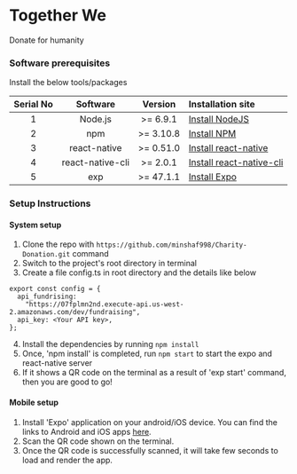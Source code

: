 # Together We
Donate for humanity

### Software prerequisites

Install the below tools/packages

| Serial No   | Software           | Version   | Installation site |
| :---------: | :----------------: | :-------: | :---------------- |
| 1           | Node.js            | >= 6.9.1  | [Install NodeJS](https://nodejs.org/en/download/) |
| 2           | npm                | >= 3.10.8 | [Install NPM](https://www.npmjs.com/get-npm)      |
| 3           | react-native       | >= 0.51.0 | [Install react-native](https://www.npmjs.com/package/react-native) |
| 4           | react-native-cli   | >= 2.0.1  | [Install react-native-cli](https://www.npmjs.com/package/react-native-cli) |
| 5           | exp                | >= 47.1.1 | [Install Expo](https://www.npmjs.com/package/exp) |


### Setup Instructions

#### System setup
1. Clone the repo with `https://github.com/minshaf998/Charity-Donation.git` command
2. Switch to the project's root directory in terminal
3. Create a file config.ts in root directory and the details like below
```
export const config = {
  api_fundrising:
    "https://07fplmn2nd.execute-api.us-west-2.amazonaws.com/dev/fundraising",
  api_key: <Your API key>,
};
```
4. Install the dependencies by running `npm install`
5. Once, 'npm install' is completed, run `npm start` to start the expo and react-native server
6. If it shows a QR code on the terminal as a result of 'exp start' command, then you are good to go!

#### Mobile setup
1. Install 'Expo' application on your android/iOS device. You can find the links to Android and iOS apps [here](https://expo.io/tools#client).
2. Scan the QR code shown on the terminal.
3. Once the QR code is successfully scanned, it will take few seconds to load and render the app.
